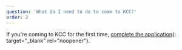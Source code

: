 ```yaml
---
question: 'What do I need to do to come to KCC?'
order: 2
---
```


If you're coming to KCC for the first time, [complete the application](https://apply.kcc.edu/){: target="_blank" rel="noopener"}.
